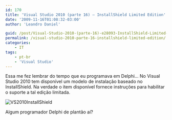 ```yaml
---
id: 170
title: 'Visual Studio 2010 (parte 16) – InstallShield Limited Edition'
date: '2009-11-16T01:08:32-03:00'
author: 'Leandro Daniel'

guid: /post/Visual-Studio-2010-(parte-16)-e28093-InstallShield-Limited-Edition.aspx
permalink: /visual-studio-2010-parte-16-installshield-limited-edition/
categories:
    - IT
tags:
    - pt-br
    - 'Visual Studio'
---
```


Essa me fez lembrar do tempo que eu programava em Delphi… No Visual Studio 2010 tem disponível um modelo de instalação baseado no InstallShield. Na verdade o item disponível fornece instruções para habilitar o suporte a tal edição limitada.

![VS2010InstallShield](http://leandrodaniel.com/pics/WindowsLiveWriter/VisualStudio2010parte16InstallShieldLimi/4CBE1ECE/VS2010InstallShield.gif "VS2010InstallShield")

Algum programador Delphi de plantão aí?
